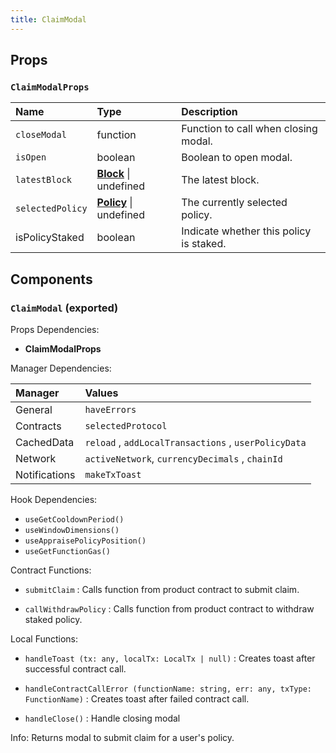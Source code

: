 ```yaml
---
title: ClaimModal
---
```


## Props

### `ClaimModalProps`

| Name | Type | Description                                                          |
| :--- | :--- | :------------------------------------------------------------------- |
| `closeModal` | function | Function to call when closing modal.
| `isOpen` | boolean | Boolean to open modal.
| `latestBlock` | [**Block**](https://docs.ethers.io/v5/api/providers/types/#providers-Block) \| undefined | The latest block.
| `selectedPolicy` | [**Policy**](/docs/dev-docs/frontend/constants/types#policy-exported) \| undefined | The currently selected policy.
| isPolicyStaked | boolean | Indicate whether this policy is staked.
## Components

### `ClaimModal` (exported)

Props Dependencies:

- **ClaimModalProps**

Manager Dependencies:

| Manager | Values                                                          |
| :--- | :------------------------------------------------------------------- |
| General | `haveErrors`
| Contracts | `selectedProtocol`
| CachedData | `reload` , `addLocalTransactions` , `userPolicyData`
| Network | `activeNetwork`, `currencyDecimals` , `chainId`
| Notifications | `makeTxToast`

Hook Dependencies:

- `useGetCooldownPeriod()`
- `useWindowDimensions()`
- `useAppraisePolicyPosition()`
- `useGetFunctionGas()`

Contract Functions:

- `submitClaim` : Calls function from product contract to submit claim.

- `callWithdrawPolicy` : Calls function from product contract to withdraw staked policy.

Local Functions:

- `handleToast (tx: any, localTx: LocalTx | null)` : Creates toast after successful contract call.

- `handleContractCallError (functionName: string, err: any, txType: FunctionName)` : Creates toast after failed contract call.

- `handleClose()` : Handle closing modal

Info: Returns modal to submit claim for a user's policy.